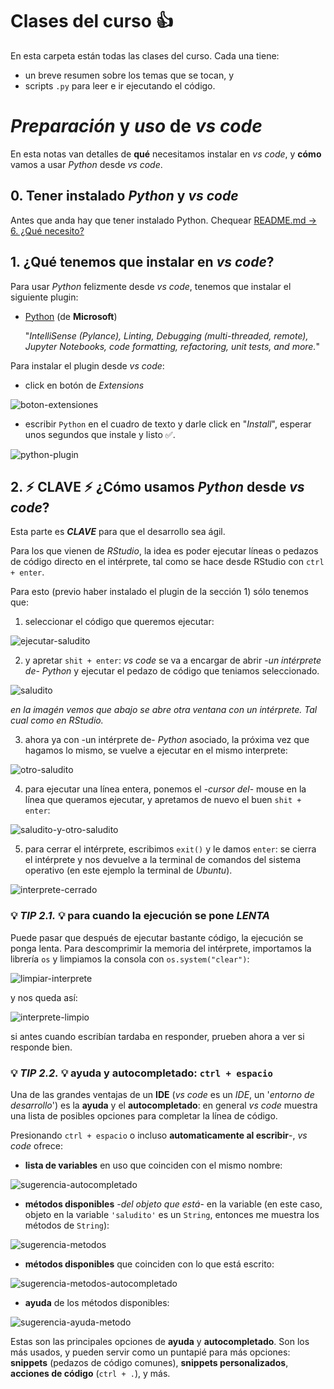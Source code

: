 # Clases del curso 👍
En esta carpeta están todas las clases del curso. Cada una tiene:

- un breve resumen sobre los temas que se tocan, y
- scripts `.py` para leer e ir ejecutando el código.

# ***Preparación*** y ***uso*** de *vs code*
En esta notas van detalles de **qué** necesitamos instalar en *vs code*, y **cómo** vamos a usar *Python* desde *vs code*.

## 0. Tener instalado *Python* y *vs code*
Antes que anda hay que tener instalado Python. Chequear [README.md -> 6. ¿Qué necesito?](../README.md)

## 1. ¿Qué tenemos que instalar en *vs code*?
Para usar *Python* felizmente desde *vs code*, tenemos que instalar el siguiente plugin:

- [Python](https://marketplace.visualstudio.com/items?itemName=ms-python.python) (de **Microsoft**)

    "*IntelliSense (Pylance), Linting, Debugging (multi-threaded, remote), Jupyter Notebooks, code formatting, refactoring, unit tests, and more.*"

Para instalar el plugin desde *vs code*:

- click en botón de *Extensions*

![boton-extensiones](./imagenes/boton-extensiones.png)
- escribir `Python` en el cuadro de texto y darle click en "*Install*", esperar unos segundos que instale y listo ✅.

![python-plugin](./imagenes/python-plugin.png)

## 2. ⚡ CLAVE ⚡ ¿Cómo usamos *Python* desde *vs code*?
Esta parte es ***CLAVE*** para que el desarrollo sea ágil.

Para los que vienen de *RStudio*, la idea es poder ejecutar líneas o pedazos de código directo en el intérprete, tal como se hace desde RStudio con `ctrl + enter`.

Para esto (previo haber instalado el plugin de la sección 1) sólo tenemos que:

1. seleccionar el código que queremos ejecutar:

![ejecutar-saludito](./imagenes/ejecutar-saludito.png)

2. y apretar `shit + enter`: *vs code* se va a encargar de abrir -*un intérprete de*- *Python* y ejecutar el pedazo de código que teniamos seleccionado.

![saludito](./imagenes/saludito.png)

*en la imagén vemos que abajo se abre otra ventana con un intérprete. Tal cual como en *RStudio*.*

3. ahora ya con -un intérprete de- *Python* asociado, la próxima vez que hagamos lo mismo, se vuelve a ejecutar en el mismo interprete:

![otro-saludito](./imagenes/otro-saludito.png)

4. para ejecutar una línea entera, ponemos el -*cursor del*- mouse en la línea que queramos ejecutar, y apretamos de nuevo el buen `shit + enter`:

![saludito-y-otro-saludito](./imagenes/saludito-y-otro-saludito.png)

5. para cerrar el intérprete, escribimos `exit()` y le damos `enter`: se cierra el intérprete y nos devuelve a la terminal de comandos del sistema operativo (en este ejemplo la terminal de *Ubuntu*).

![interprete-cerrado](./imagenes/interprete-cerrado.png)

### 💡 ***TIP 2.1.*** 💡 para cuando la ejecución se pone ***LENTA***
Puede pasar que después de ejecutar bastante código, la ejecución se ponga lenta. Para descomprimir la memoria del intérprete, importamos la librería `os` y limpiamos la consola con `os.system("clear")`:

![limpiar-interprete](./imagenes/limpiar-interprete.png)

y nos queda así:

![interprete-limpio](./imagenes/interprete-limpio.png)

si antes cuando escribían tardaba en responder, prueben ahora a ver si responde bien.

### 💡 ***TIP 2.2.*** 💡 ayuda y autocompletado: `ctrl + espacio`
Una de las grandes ventajas de un **IDE** (*vs code* es un *IDE*, un '*entorno de desarrollo*') es la **ayuda** y el **autocompletado**: en general *vs code* muestra una lista de posibles opciones para completar la línea de código.

Presionando `ctrl + espacio` o incluso **automaticamente al escribir**-, *vs code* ofrece:

- **lista de variables** en uso que coinciden con el mismo nombre:

![sugerencia-autocompletado](./imagenes/sugerencia-autocompletado.png)

- **métodos disponibles** -*del objeto que está*- en la variable (en este caso, objeto en la variable `'saludito'` es un `String`, entonces me muestra los métodos de `String`):

![sugerencia-metodos](./imagenes/sugerencia-metodos.png)

- **métodos disponibles** que coinciden con lo que está escrito:

![sugerencia-metodos-autocompletado](./imagenes/sugerencia-metodos-autocompletado.png)

- **ayuda** de los métodos disponibles:

![sugerencia-ayuda-metodo](./imagenes/sugerencia-ayuda-metodo.png)

Estas son las principales opciones de **ayuda** y **autocompletado**. Son los más usados, y pueden servir como un puntapié para más opciones: **snippets** (pedazos de código comunes), **snippets personalizados**, **acciones de código** (`ctrl + .`), y más.
